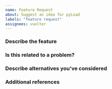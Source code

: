 ```yaml
---
name: Feature Request
about: Suggest an idea for pyLoad
labels: "feature request"
assignees: vuolter
---
```


<!-- ANNOTATIONS LIKE THIS WILL NOT BE VISIBLE IN YOUR TICKET -->

### Describe the feature

<!-- A clear and concise description of what you're asking for. -->

<!-- WRITE HERE -->

### Is this related to a problem?

<!-- A clear and concise description of what the problem is. -->

<!-- WRITE HERE - OPTIONAL -->

### Describe alternatives you've considered

<!-- A clear and concise description of any alternative solutions or features you've considered. -->

<!-- WRITE HERE - OPTIONAL -->

### Additional references

<!-- Any other context, related issues, pull requests or screenshots about this request. -->

<!-- WRITE HERE - OPTIONAL -->
